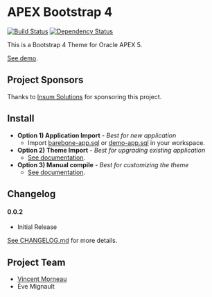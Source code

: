 # APEX Bootstrap 4
[![Build Status](https://travis-ci.org/vincentmorneau/apex-bootstrap4.svg?branch=master)](https://travis-ci.org/vincentmorneau/apex-bootstrap4)
[![Dependency Status](https://david-dm.org/vincentmorneau/apex-bootstrap4.svg)](https://david-dm.org/vincentmorneau/apex-bootstrap4)

This is a Bootstrap 4 Theme for Oracle APEX 5.

[See demo](https://apex.oracle.com/pls/apex/f?p=73792).

## Project Sponsors
Thanks to [Insum Solutions](http://insum.ca/) for sponsoring this project.

## Install
- **Option 1) Application Import** - *Best for new application*
    - Import [barebone-app.sql](https://github.com/vincentmorneau/apex-bootstrap4/releases/download/v0.0.2/barebone-app.sql) or [demo-app.sql](https://github.com/vincentmorneau/apex-bootstrap4/releases/download/v0.0.2/demo-app.sql) in your workspace.
- **Option 2) Theme Import** - *Best for upgrading existing application*
    - [See documentation](docs/theme-import.md).
- **Option 3) Manual compile** - *Best for customizing the theme*
    - [See documentation](docs/manual-install.md).

## Changelog
#### 0.0.2
- Initial Release

[See CHANGELOG.md](CHANGELOG.md) for more details.

## Project Team
- [Vincent Morneau](https://twitter.com/vincentmorneau)
- Ève Mignault
